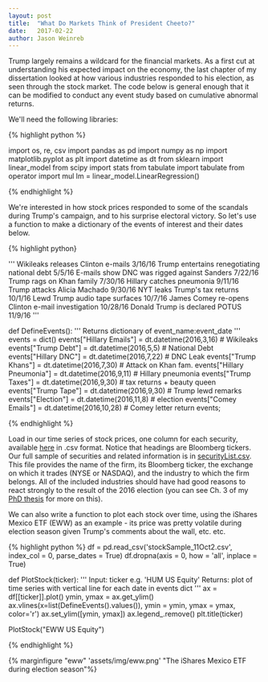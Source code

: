 ```yaml
---
layout: post
title:  "What Do Markets Think of President Cheeto?"
date:   2017-02-22
author: Jason Weinreb
---
```


Trump largely remains a wildcard for the financial markets. As a first cut at understanding his expected impact on the economy, the last chapter of my dissertation looked at how various industries responded to his election, as seen through the stock market. The code below is general enough that it can be modified to conduct any event study based on cumulative abnormal returns. 

We'll need the following libraries:

{% highlight python %}

import os, re, csv
import pandas as pd
import numpy as np
import matplotlib.pyplot as plt
import datetime as dt
from sklearn import linear_model
from scipy import stats
from tabulate import tabulate
from operator import mul
lm = linear_model.LinearRegression()

{% endhighlight %}

We're interested in how stock prices responded to some of the scandals during Trump's campaign, and to his surprise electoral victory. So let's use a function to make a dictionary of the events of interest and their dates below. 

{% highlight python}

'''
Wikileaks releases Clinton e-mails	     				3/16/16
Trump entertains renegotiating national debt	           	5/5/16
E-mails show DNC was rigged against Sanders			7/22/16
Trump rags on Khan family	                 			7/30/16
Hillary catches pneumonia	                      			9/11/16
Trump attacks Alicia Machado	                				9/30/16
NYT leaks Trump's tax returns	          				10/1/16
Lewd Trump audio tape surfaces	                     		10/7/16
James Comey re-opens Clinton e-mail investigation		10/28/16
Donald Trump is declared POTUS					11/9/16
'''

def DefineEvents():
    '''
    Returns dictionary of event_name:event_date
    '''
    events = dict()
    events["Hillary Emails"] = dt.datetime(2016,3,16) # Wikileaks 
    events["Trump Debt"] = dt.datetime(2016,5,5) # National Debt
    events["Hillary DNC"] = dt.datetime(2016,7,22) # DNC Leak
    events["Trump Khans"] = dt.datetime(2016,7,30) # Attack on Khan fam.
    events["Hillary Pneumonia"] = dt.datetime(2016,9,11) # Hillary pneumonia
    events["Trump Taxes"] = dt.datetime(2016,9,30) # tax returns + beauty queen
    events["Trump Tape"] = dt.datetime(2016,9,30) # Trump lewd remarks 
    events["Election"] = dt.datetime(2016,11,8) # election
    events["Comey Emails"] = dt.datetime(2016,10,28) # Comey letter
    return events; 

{% endhighlight %}

Load in our time series of stock prices, one column for each security, available [here](/assets/stockSample_11Oct2.csv) in .csv format. Notice that headings are Bloomberg tickers. 
Our full sample of securities and related information is in [securityList.csv](/assets/securityList.csv). This file provides the name of the firm, its Bloomberg ticker, the exchange on which it trades (NYSE or NASDAQ), and the industry to which the firm belongs. All of the included industries should have had good reasons to react strongly to the result of the 2016 election (you can see Ch. 3 of my [PhD thesis](/assets/Weinreb_thesis.pdf) for more on this). 

We can also write a function to plot each stock over time, using the iShares Mexico ETF (EWW) as an example - its price was pretty volatile during election season given Trump's comments about the wall, etc. etc. 

{% highlight python %}
df = pd.read_csv('stockSample_11Oct2.csv', index_col = 0, parse_dates = True)
df.dropna(axis = 0, how = 'all', inplace = True)

def PlotStock(ticker): 
    '''
    Input: ticker e.g. 'HUM US Equity'
    Returns: plot of time series with vertical line for each date in events dict
    '''
    ax = df[[ticker]].plot()
    ymin, ymax = ax.get_ylim()
    ax.vlines(x=list(DefineEvents().values()), ymin = ymin, ymax = ymax, color='r')
    ax.set_ylim([ymin, ymax])
    ax.legend_.remove()
    plt.title(ticker)

PlotStock("EWW US Equity") 

{% endhighlight %}

{% marginfigure "eww" 'assets/img/eww.png' "The iShares Mexico ETF during election season"%}
    

<!--more-->




